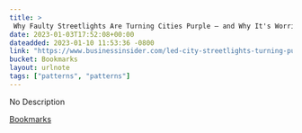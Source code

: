 ```yaml
---
title: > 
 Why Faulty Streetlights Are Turning Cities Purple — and Why It's Worrisome
date: 2023-01-03T17:52:08+00:00
dateadded: 2023-01-10 11:53:36 -0800
link: "https://www.businessinsider.com/led-city-streetlights-turning-purple-broken-tech-danger-2022-11"
bucket: Bookmarks
layout: urlnote
tags: ["patterns", "patterns"]
--- 
```

No Description
 <!-- end excerpt --> 
<div class='bucket'><a class='internal-link' href='/buckets/bookmarks'>Bookmarks</a></div> 
